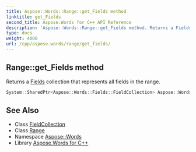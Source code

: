 ```yaml
---
title: Aspose::Words::Range::get_Fields method
linktitle: get_Fields
second_title: Aspose.Words for C++ API Reference
description: 'Aspose::Words::Range::get_Fields method. Returns a Fields collection that represents all fields in the range in C++.'
type: docs
weight: 4000
url: /cpp/aspose.words/range/get_fields/
---
```

## Range::get_Fields method


Returns a [Fields](./) collection that represents all fields in the range.

```cpp
System::SharedPtr<Aspose::Words::Fields::FieldCollection> Aspose::Words::Range::get_Fields()
```

## See Also

* Class [FieldCollection](../../../aspose.words.fields/fieldcollection/)
* Class [Range](../)
* Namespace [Aspose::Words](../../)
* Library [Aspose.Words for C++](../../../)
